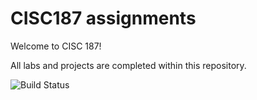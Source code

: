 # CISC187 assignments
Welcome to CISC 187!

All labs and projects are completed within this repository.

![Build Status](https://github.com/DaveParillo/cisc187-assignments/workflows/validate-markdown/badge.svg)
